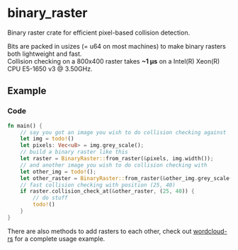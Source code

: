 # binary_raster
Binary raster crate for efficient pixel-based collision detection. 

Bits are packed in usizes (= u64 on most machines) to make binary rasters both  lightweight and fast.  
Collision checking on a 800x400 raster takes **~1 μs** on a Intel(R) Xeon(R) CPU E5-1650 v3 @ 3.50GHz.
## Example
### Code 
```rust
fn main() {
    // say you got an image you wish to do collision checking against
    let img = todo!()
    let pixels: Vec<u8> = img.grey_scale();
    // build a binary raster like this
    let raster = BinaryRaster::from_raster(&pixels, img.width());
    // and another image you wish to do collision checking with
    let other_img = todo!();
    let other_raster = BinaryRaster::from_raster(&other_img.grey_scale(), other_img.width());
    // fast collision checking with position (25, 40)
    if raster.collision_check_at(&other_raster, (25, 40)) {
        // do stuff
        todo!()
    }
}
```
There are also methods to add rasters to each other, check out [wordcloud-rs](https://crates.io/crates/wordcloud-rs) for a complete usage example.